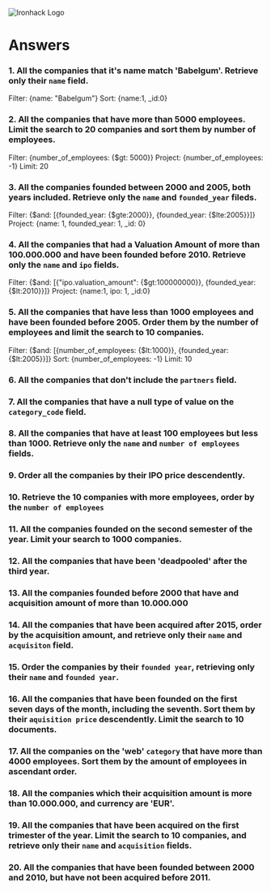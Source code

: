 ![Ironhack Logo](https://i.imgur.com/1QgrNNw.png)

# Answers

### 1. All the companies that it's name match 'Babelgum'. Retrieve only their `name` field.

<!-- Your Code Goes Here -->
Filter: {name: "Babelgum"}
Sort: {name:1, _id:0}
### 2. All the companies that have more than 5000 employees. Limit the search to 20 companies and sort them by **number of employees**.

<!-- Your Code Goes Here -->
Filter: {number_of_employees: {$gt: 5000}}
Project: {number_of_employees: -1}
Limit: 20
### 3. All the companies founded between 2000 and 2005, both years included. Retrieve only the `name` and `founded_year` fileds.

<!-- Your Code Goes Here -->
Filter: {$and: [{founded_year: {$gte:2000}}, {founded_year: {$lte:2005}}]}
Project: {name: 1, founded_year: 1, _id: 0}
### 4. All the companies that had a Valuation Amount of more than 100.000.000 and have been founded before 2010. Retrieve only the `name` and `ipo` fields.

<!-- Your Code Goes Here -->
Filter: {$and: [{"ipo.valuation_amount": {$gt:100000000}}, {founded_year: {$lt:2010}}]}
Project: {name:1, ipo: 1, _id:0}
 
### 5. All the companies that have less than 1000 employees and have been founded before 2005. Order them by the number of employees and limit the search to 10 companies.

<!-- Your Code Goes Here -->
Filter: {$and: [{number_of_employees: {$lt:1000}}, {founded_year: {$lt:2005}}]}
Sort: {number_of_employees: -1}
Limit: 10
### 6. All the companies that don't include the `partners` field.

<!-- Your Code Goes Here -->

### 7. All the companies that have a null type of value on the `category_code` field.

<!-- Your Code Goes Here -->

### 8. All the companies that have at least 100 employees but less than 1000. Retrieve only the `name` and `number of employees` fields.

<!-- Your Code Goes Here -->

### 9. Order all the companies by their IPO price descendently.

<!-- Your Code Goes Here -->

### 10. Retrieve the 10 companies with more employees, order by the `number of employees`

<!-- Your Code Goes Here -->

### 11. All the companies founded on the second semester of the year. Limit your search to 1000 companies.

<!-- Your Code Goes Here -->

### 12. All the companies that have been 'deadpooled' after the third year.

<!-- Your Code Goes Here -->

### 13. All the companies founded before 2000 that have and acquisition amount of more than 10.000.000

<!-- Your Code Goes Here -->

### 14. All the companies that have been acquired after 2015, order by the acquisition amount, and retrieve only their `name` and `acquisiton` field.

<!-- Your Code Goes Here -->

### 15. Order the companies by their `founded year`, retrieving only their `name` and `founded year`.

<!-- Your Code Goes Here -->

### 16. All the companies that have been founded on the first seven days of the month, including the seventh. Sort them by their `aquisition price` descendently. Limit the search to 10 documents.

<!-- Your Code Goes Here -->

### 17. All the companies on the 'web' `category` that have more than 4000 employees. Sort them by the amount of employees in ascendant order.

<!-- Your Code Goes Here -->

### 18. All the companies which their acquisition amount is more than 10.000.000, and currency are 'EUR'.

<!-- Your Code Goes Here -->

### 19. All the companies that have been acquired on the first trimester of the year. Limit the search to 10 companies, and retrieve only their `name` and `acquisition` fields.

<!-- Your Code Goes Here -->

### 20. All the companies that have been founded between 2000 and 2010, but have not been acquired before 2011.

<!-- Your Code Goes Here -->
